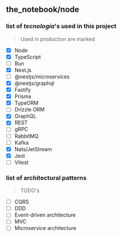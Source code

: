 ## the_notebook/node

### list of *tecnologia*'s used in this project
> Used in production are marked
- [x] Node
- [x] TypeScript 
- [ ] Bun
- [x] Nest.js
- [ ] @nestjs/microservices
- [x] @nestjs/graphql
- [x] Fastify
- [x] Prisma
- [x] TypeORM
- [ ] Drizzle ORM
- [x] GraphQL
- [x] REST
- [ ] gRPC
- [ ] RabbitMQ
- [ ] Kafka
- [x] Nats/JetStream
- [x] Jest
- [ ] Vitest

### list of architectural patterns
> TODO's
- [ ] CQRS
- [ ] DDD
- [ ] Event-driven architecture
- [ ] MVC
- [ ] Microservice architecture